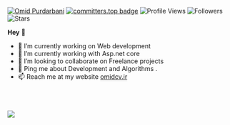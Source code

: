 
 [![Omid Purdarbani](https://img.shields.io/badge/Omid-Purdarbani-<COLOR>.svg)](https://github.com/omidpurdarbani/)  [![committers.top badge](https://user-badge.committers.top/iran/omidpurdarbani.svg)](https://user-badge.committers.top/iran/omidpurdarbani) ![Profile Views](https://komarev.com/ghpvc/?username=omidpurdarbani&color=green) ![Followers](https://img.shields.io/github/followers/omidpurdarbani)  ![Stars](https://img.shields.io/github/stars/omidpurdarbani?label=Profile%20Stars&logo=Profile%20stars&logoColor=g) 

<b>Hey</b> 👋


- 🔭 I’m currently working on Web development 
- 🌱 I’m currently working with Asp.net core  
- 👯 I’m looking to collaborate on Freelance projects
- 💬 Ping me about Development and Algorithms .<br>
- 📫 Reach me at my website <a href="http://omidcv.ir">omidcv.ir</a>

<br/>

<br/>

<!--![](https://github-readme-stats.vercel.app/api/top-langs/?username=omidpurdarbani&theme=onedark&hide_border=false&include_all_commits=true&count_private=true&layout=compact)<br/>-->


![](https://github-readme-streak-stats.herokuapp.com/?user=omidpurdarbani&theme=onedark&hide_border=false)<br/>
<!--![](https://github-profile-trophy.vercel.app/?username=omidpurdarbani&theme=onedark)<br/>-->


